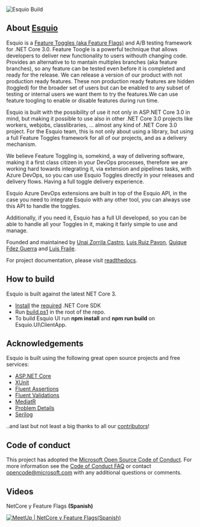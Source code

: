 ![Esquio Build](https://github.com/xabaril/Esquio/workflows/Esquio%20Continous%20Integration/badge.svg?branch=master)

## About [Esquio](https://esquio.readthedocs.io) 

Esquio is a [Feature Toggles (aka Feature Flags)](https://martinfowler.com/articles/feature-toggles.html) and A/B testing framework for .NET Core 3.0. Feature Toogle is a powerful technique that allows developers to deliver new functionality to users withouth changing code. Provides an alternative to to mantain multiples branches (aka feature branches), so any feature can be tested even before it is completed and ready for the release. We can release a version of our product with not production ready features. These non production ready features are hidden (toggled) for the broader set of users but can be enabled to any subset of testing or internal users we want them to try the features.We can use feature toogling to enable or disable features during run time.

Esquio is built with the possibility of use it not only in ASP.NET Core 3.0 in mind, but making it possible to use also in other .NET Core 3.0 projects like workers, webjobs, classlibraries, ... almost any kind of .NET Core 3.0 project. For the Esquio team, this is not only about using a library, but using a full Feature Toggles framework for all of our projects, and as a delivery mechanism.

We believe Feature Toggling is, somekind, a way of delivering software, making it a first class citizen in your DevOps processes, therefore we are working hard towards integrating it, via extension and pipelines tasks, with Azure DevOps, so you can use Esquio Toggles directly in your releases and delivery flows. Having a full toggle delivery experience.

Esquio Azure DevOps extensions are built in top of the Esquio API, in the case you need to integrate Esquio with any other tool, you can always use this API to handle the toggles.

Additionally, if you need it, Esquio has a full UI developed, so you can be able to handle all your Toggles in it, making it fairly simple to use and manage.

Founded and maintained by [Unai Zorrila Castro](https://twitter.com/_unaizc_), [Luis Ruiz Pavon](https://twitter.com/luisruizpavon), [Quique Fdez Guerra](https://twitter.com/CKGrafico) and [Luis Fraile](https://twitter.com/lfraile).

For project documentation, please visit [readthedocs](https://esquio.readthedocs.io).

## How to build
Esquio is built against the latest NET Core 3.

* [Install](https://www.microsoft.com/net/download/core#/current) the [required](https://github.com/Xabaril/Esquio/blob/master/global.json) .NET Core SDK
* Run [build.ps1](https://github.com/Xabaril/Esquio/blob/master/build.ps1) in the root of the repo.
* To build Esquio UI run **npm install** and **npm run build** on Esquio.UI\ClientApp.

## Acknowledgements
Esquio is built using the following great open source projects and free services:

* [ASP.NET Core](https://github.com/aspnet)
* [XUnit](https://xunit.github.io/)
* [Fluent Assertions](http://www.fluentassertions.com/)
* [Fluent Validations](https://github.com/JeremySkinner/FluentValidation)
* [MediatR](https://github.com/jbogard/MediatR)
* [Problem Details](https://www.nuget.org/packages/Hellang.Middleware.ProblemDetails)
* [Serilog](https://github.com/serilog/serilog)

..and last but not least a big thanks to all our [contributors](https://github.com/Xabaril/Esquio/graphs/contributors)!

## Code of conduct

This project has adopted the [Microsoft Open Source Code of Conduct](https://opensource.microsoft.com/codeofconduct/).  For more information see the [Code of Conduct FAQ](https://opensource.microsoft.com/codeofconduct/faq/) or contact [opencode@microsoft.com](mailto:opencode@microsoft.com) with any additional questions or comments.

## Videos

NetCore y Feature Flags **(Spanish)**

[![MeetUp | NetCore y Feature Flags(Spanish)](https://img.youtube.com/vi/VCGZZOFaPL0/0.jpg)](https://www.youtube.com/watch?v=VCGZZOFaPL0)
